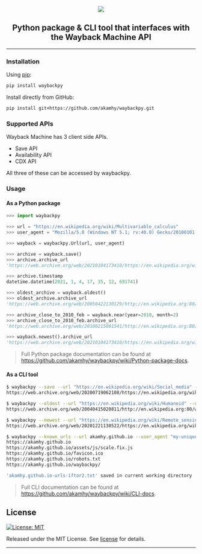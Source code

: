 <div align="center">

<img src="https://raw.githubusercontent.com/akamhy/waybackpy/master/assets/waybackpy_logo.svg"><br>

<h2>Python package & CLI tool that interfaces with the Wayback Machine API</h2>

</div>

-----------------------------------------------------------------------------------------------------------------------------------------------

### Installation

Using [pip](https://en.wikipedia.org/wiki/Pip_(package_manager)):

```bash
pip install waybackpy
```

Install directly from GitHub:

```bash
pip install git+https://github.com/akamhy/waybackpy.git
```

### Supported APIs
 Wayback Machine has 3 client side APIs.

  - Save API
  - Availability API
  - CDX API

All three of these can be accessed by waybackpy.


### Usage

#### As a Python package
```python
>>> import waybackpy

>>> url = "https://en.wikipedia.org/wiki/Multivariable_calculus"
>>> user_agent = "Mozilla/5.0 (Windows NT 5.1; rv:40.0) Gecko/20100101 Firefox/40.0"

>>> wayback = waybackpy.Url(url, user_agent)

>>> archive = wayback.save()
>>> archive.archive_url
'https://web.archive.org/web/20210104173410/https://en.wikipedia.org/wiki/Multivariable_calculus'

>>> archive.timestamp
datetime.datetime(2021, 1, 4, 17, 35, 12, 691741)

>>> oldest_archive = wayback.oldest()
>>> oldest_archive.archive_url
'https://web.archive.org/web/20050422130129/http://en.wikipedia.org:80/wiki/Multivariable_calculus'

>>> archive_close_to_2010_feb = wayback.near(year=2010, month=2)
>>> archive_close_to_2010_feb.archive_url
'https://web.archive.org/web/20100215001541/http://en.wikipedia.org:80/wiki/Multivariable_calculus'

>>> wayback.newest().archive_url
'https://web.archive.org/web/20210104173410/https://en.wikipedia.org/wiki/Multivariable_calculus'
```
> Full Python package documentation can be found at <https://github.com/akamhy/waybackpy/wiki/Python-package-docs>.



#### As a CLI tool
```bash
$ waybackpy --save --url "https://en.wikipedia.org/wiki/Social_media" --user_agent "my-unique-user-agent"
https://web.archive.org/web/20200719062108/https://en.wikipedia.org/wiki/Social_media

$ waybackpy --oldest --url "https://en.wikipedia.org/wiki/Humanoid" --user_agent "my-unique-user-agent"
https://web.archive.org/web/20040415020811/http://en.wikipedia.org:80/wiki/Humanoid

$ waybackpy --newest --url "https://en.wikipedia.org/wiki/Remote_sensing" --user_agent "my-unique-user-agent"
https://web.archive.org/web/20201221130522/https://en.wikipedia.org/wiki/Remote_sensing

$ waybackpy --known_urls --url akamhy.github.io --user_agent "my-unique-user-agent" --file
https://akamhy.github.io
https://akamhy.github.io/assets/js/scale.fix.js
https://akamhy.github.io/favicon.ico
https://akamhy.github.io/robots.txt
https://akamhy.github.io/waybackpy/

'akamhy.github.io-urls-iftor2.txt' saved in current working directory
```
> Full CLI documentation can be found at <https://github.com/akamhy/waybackpy/wiki/CLI-docs>.

## License
[![License: MIT](https://img.shields.io/badge/License-MIT-green.svg)](https://github.com/akamhy/waybackpy/blob/master/LICENSE)

Released under the MIT License. See
[license](https://github.com/akamhy/waybackpy/blob/master/LICENSE) for details.


-----------------------------------------------------------------------------------------------------------------------------------------------

